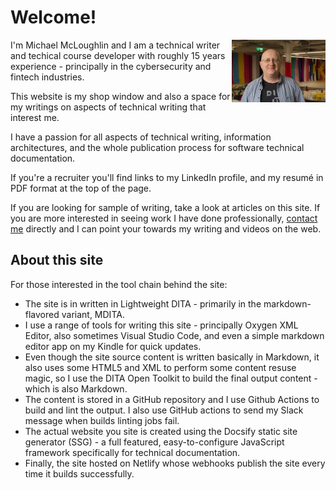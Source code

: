 # Welcome!

<img align="right" src="MichaelMcLoughlin.jpg" class="self-pic">

I'm Michael McLoughlin and I am a technical writer and techical course developer with roughly 15 years experience - principally in the cybersecurity and fintech industries.

This website is my shop window and also a space for my writings on aspects of technical writing that interest me.

I have a passion for all aspects of technical writing, information architectures, and the whole publication process for software technical documentation.

If you're a recruiter you'll find links to my LinkedIn profile, and my resumé in PDF format at the top of the page.

If you are looking for sample of writing, take a look at articles on this site. If you are more interested in seeing work I have done professionally, [contact me](mailto:michael@ditatechwriter.com) directly and I can point your towards my writing and videos on the web.

## About this site

For those interested in the tool chain behind the site:

- The site is in written in Lightweight DITA - primarily in the markdown-flavored variant, MDITA.
- I use a range of tools for writing this site - principally Oxygen XML Editor, also sometimes Visual Studio Code, and even a simple markdown editor app on my Kindle for quick updates.
- Even though the site source content is written basically in Markdown, it also uses some HTML5 and XML to perform some content resuse magic, so I use the DITA Open Toolkit to build the final output content - which is also Markdown.
- The content is stored in a GitHub repository and I use Github Actions to build and lint the output. I also use GitHub actions to send my Slack message when builds linting jobs fail.
- The actual website you site is created using the Docsify static site generator (SSG) - a full featured, easy-to-configure JavaScript framework specifically for technical documentation.
- Finally, the site hosted on Netlify whose webhooks publish the site every time it builds successfully.





